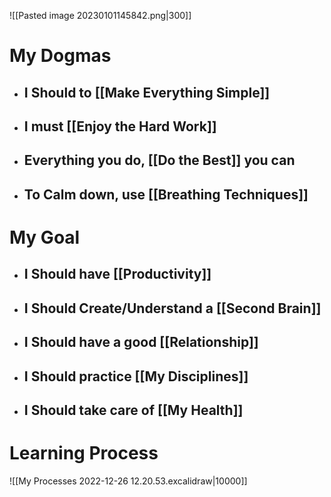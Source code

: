 
![[Pasted image 20230101145842.png|300]]
# My Dogmas
- ## I Should to [[Make Everything Simple]]
- ## I must [[Enjoy the Hard Work]]
- ## Everything you do, [[Do the Best]] you can
- ## To Calm down, use [[Breathing Techniques]]

# My Goal

- ## I Should have [[Productivity]]
- ## I Should Create/Understand a [[Second Brain]]
- ## I Should have a good [[Relationship]]
- ## I Should practice [[My Disciplines]]
- ## I Should take care of [[My Health]]
	
# Learning Process

![[My Processes 2022-12-26 12.20.53.excalidraw|10000]]